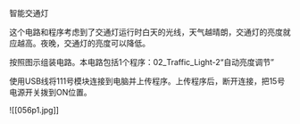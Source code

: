 智能交通灯

这个电路和程序考虑到了交通灯运行时白天的光线，天气越晴朗，交通灯的亮度就应越高。夜晚，交通灯的亮度可以降低。

按照图示组装电路。本电路包括1个程序：02_Traffic_Light-2“自动亮度调节”

使用USB线将111号模块连接到电脑并上传程序。上传程序后，断开连接，把15号电源开关拨到ON位置。

![[056p1.jpg]]
